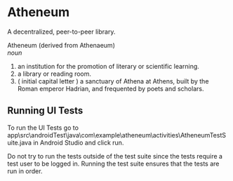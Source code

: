 # Atheneum

A decentralized, peer-to-peer library.

Atheneum (derived from Athenaeum)  
_noun_
1. an institution for the promotion of literary or scientific learning.
2. a library or reading room.
3. ( initial capital letter ) a sanctuary of Athena at Athens, built by the Roman emperor Hadrian, and frequented by poets and scholars. 


## Running UI Tests

To run the UI Tests go to app\src\androidTest\java\com\example\atheneum\activities\AtheneumTestSuite.java
in Android Studio and click run.

Do not try to run the tests outside of the test suite since the tests require a test user to be
logged in. Running the test suite ensures that the tests are run in order.
